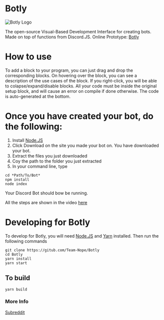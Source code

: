 # Botly
![Botly Logo](https://github.com/Team-Nope/Botly/blob/master/src/images/logo.png)

The open-source Visual-Based Development Interface for creating bots. Made on top of functions from Discord.JS. Online Prototype: [Botly](https://botly-56339.web.app)

# How to use
To add a block to your program, you can just drag and drop the corresponding blocks. On hovering over the block, you can see a description of the use cases of the block. If you right-click, you will be able to colapse/expand/disable blocks. All your code must be inside the original setup block, and will cause an error on compile if done otherwise. The code is auto-generated at the bottom. 

# Once you have created your bot, do the following:
1) Install [Node.JS](https://nodejs.org/en/)
2) Click Download on the site you made your bot on. You have downloaded your bot.
3) Extract the files you just downloaded
4) Coy the path to the folder you just extracted
5) In your command line, type
  ```
  cd *Path/To/Bot*
  npm install
  node index
  ```
  Your Discord Bot should bow be running.
  
  All the steps are shown in the video [here](https://www.youtube.com/watch?v=oT4OD2E9IOk)

# Developing for Botly
To develop for Botly, you will need [Node.JS](https://nodejs.org/en/) and [Yarn](https://classic.yarnpkg.com/en/docs/install/) installed.
Then run the following commands
```
git clone https://gitub.com/Team-Nope/Botly
cd Botly
yarn install
yarn start 
```
## To build
```
yarn build
```
### More Info
[Subreddit](https://reddit.com/r/Botly)

